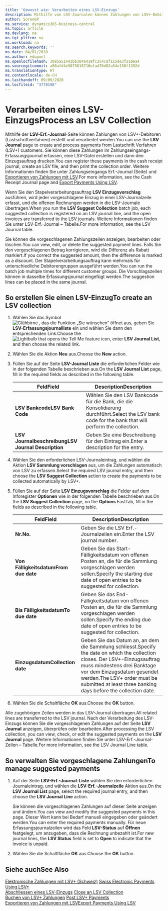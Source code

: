 ```yaml
---
title: 'Gewusst wie: Verarbeiten eines LSV-Einzugs'
description: Mithilfe von LSV-Journalen können Zahlungen von LSV+-Debitoren (Lastschriftverfahren) erstellt und verarbeitet werden. Sie können diese Zahlungen im Zahlungseingangs-Erfassungsjournal erfassen, eine LSV-Datei erstellen und dann den Einzugsauftrag drucken.
author: SorenGP
ms.service: dynamics365-business-central
ms.topic: article
ms.devlang: na
ms.tgt_pltfrm: na
ms.workload: na
ms.search.keywords: ''
ms.date: 04/01/2020
ms.author: edupont
ms.openlocfilehash: 3085a51443bb304a419fc254caf115de3f210ea4
ms.sourcegitcommit: a80afd4e5075018716efad76d82a54e158f1392d
ms.translationtype: HT
ms.contentlocale: de-CH
ms.lasthandoff: 09/09/2020
ms.locfileid: "3778198"
---
```

# <a name="process-an-lsv-collection"></a><span data-ttu-id="8a9e8-104">Verarbeiten eines LSV-Einzugs</span><span class="sxs-lookup"><span data-stu-id="8a9e8-104">Process an LSV Collection</span></span>
<span data-ttu-id="8a9e8-105">Mithilfe der **LSV-Erf.-Journal**-Seite können Zahlungen von LSV+-Debitoren (Lastschriftverfahren) erstellt und verarbeitet werden.</span><span class="sxs-lookup"><span data-stu-id="8a9e8-105">You can use the **LSV Journal** page to create and process payments from Lastschrift Verfahren (LSV+) customers.</span></span> <span data-ttu-id="8a9e8-106">Sie können diese Zahlungen im Zahlungseingangs-Erfassungsjournal erfassen, eine LSV-Datei erstellen und dann den Einzugsauftrag drucken.</span><span class="sxs-lookup"><span data-stu-id="8a9e8-106">You can register these payments in the cash receipt journal, create an LSV file, and then print the collection order.</span></span> <span data-ttu-id="8a9e8-107">Weitere Informationen finden Sie unter Zahlungseingangs Erf.-Journal (Seite) und [Exportieren von Zahlungen mit LSV](how-to-export-payments-using-lsv.md).</span><span class="sxs-lookup"><span data-stu-id="8a9e8-107">For more information, see the Cash Receipt Journal page and [Export Payments Using LSV](how-to-export-payments-using-lsv.md).</span></span>  

<span data-ttu-id="8a9e8-108">Wenn Sie den Stapelverarbeitungsauftrag **LSV Einzugsvorschlag** ausführen, wird jeder vorgeschlagene Einzug in einer LSV-Journalzeile erfasst, und die offenen Rechnungen werden in die LSV-Journale übertragen.</span><span class="sxs-lookup"><span data-stu-id="8a9e8-108">When you run the **LSV Suggest Collection** batch job, each suggested collection is registered on an LSV journal line, and the open invoices are transferred to the LSV journals.</span></span> <span data-ttu-id="8a9e8-109">Weitere Informationen finden Sie unter LSV-Erf.-Journal – Tabelle.</span><span class="sxs-lookup"><span data-stu-id="8a9e8-109">For more information, see the LSV Journal table.</span></span>  

<span data-ttu-id="8a9e8-110">Sie können die vorgeschlagenen Zahlungszeilen anzeigen, bearbeiten oder löschen.</span><span class="sxs-lookup"><span data-stu-id="8a9e8-110">You can view, edit, or delete the suggested payment lines.</span></span> <span data-ttu-id="8a9e8-111">Falls Sie den vorgeschlagenen Betrag korrigieren, wird die Differenz als Rabatt markiert.</span><span class="sxs-lookup"><span data-stu-id="8a9e8-111">If you correct the suggested amount, then the difference is marked as a discount.</span></span> <span data-ttu-id="8a9e8-112">Der Stapelverarbeitungsauftrag kann mehrmals für unterschiedliche Debitorengruppen ausgeführt werden.</span><span class="sxs-lookup"><span data-stu-id="8a9e8-112">You can run the batch job multiple times for different customer groups.</span></span> <span data-ttu-id="8a9e8-113">Die Vorschlagszeilen können in dasselbe Erfassungsjournal eingefügt werden.</span><span class="sxs-lookup"><span data-stu-id="8a9e8-113">The suggestion lines can be placed in the same journal.</span></span>  

## <a name="to-create-an-lsv-collection"></a><span data-ttu-id="8a9e8-114">So erstellen Sie einen LSV-Einzug</span><span class="sxs-lookup"><span data-stu-id="8a9e8-114">To create an LSV collection</span></span>  

1.  <span data-ttu-id="8a9e8-115">Wählen Sie das Symbol ![Glühbirne , das die Funktion „Sie wünschen“ öffnet](../../media/ui-search/search_small.png "Tell me-Funktion") aus, geben Sie **LSV-Erfassungsjournalliste** ein und wählen Sie dann den entsprechenden Link.</span><span class="sxs-lookup"><span data-stu-id="8a9e8-115">Choose the ![Lightbulb that opens the Tell Me feature](../../media/ui-search/search_small.png "Tell me what you want to do") icon, enter **LSV Journal List**, and then choose the related link.</span></span>  
2.  <span data-ttu-id="8a9e8-116">Wählen Sie die Aktion **Neu** aus.</span><span class="sxs-lookup"><span data-stu-id="8a9e8-116">Choose the **New** action.</span></span>  
3.  <span data-ttu-id="8a9e8-117">Füllen Sie auf der Seite **LSV-Journal Liste** die erforderlichen Felder wie in der folgenden Tabelle beschrieben aus.</span><span class="sxs-lookup"><span data-stu-id="8a9e8-117">On the **LSV Journal List** page, fill in the required fields as described in the following table.</span></span>  

    |<span data-ttu-id="8a9e8-118">Feld</span><span class="sxs-lookup"><span data-stu-id="8a9e8-118">Field</span></span>|<span data-ttu-id="8a9e8-119">Description</span><span class="sxs-lookup"><span data-stu-id="8a9e8-119">Description</span></span>|  
    |---------------------------------|---------------------------------------|  
    |<span data-ttu-id="8a9e8-120">**LSV Bankcode**</span><span class="sxs-lookup"><span data-stu-id="8a9e8-120">**LSV Bank Code**</span></span>|<span data-ttu-id="8a9e8-121">Wählen Sie den LSV Bankcode für die Bank, die die Konsolidierung durchführt.</span><span class="sxs-lookup"><span data-stu-id="8a9e8-121">Select the LSV bank code for the bank that will perform the collection.</span></span>|  
    |<span data-ttu-id="8a9e8-122">**LSV Journalbeschreibung**</span><span class="sxs-lookup"><span data-stu-id="8a9e8-122">**LSV Journal Description**</span></span>|<span data-ttu-id="8a9e8-123">Geben Sie eine Beschreibung für den Eintrag ein.</span><span class="sxs-lookup"><span data-stu-id="8a9e8-123">Enter a description for the entry.</span></span>|

4.  <span data-ttu-id="8a9e8-124">Wählen Sie den erforderlichen LSV-Journaleintrag, und wählen die Aktion **LSV Sammlung vorschlagen** aus, um die Zahlungen automatisch von LSV zu erfassen.</span><span class="sxs-lookup"><span data-stu-id="8a9e8-124">Select the required LSV journal entry, and then choose the **LSV Suggest Collection** action to create the payments to be collected automatically by LSV+.</span></span>  
5.  <span data-ttu-id="8a9e8-125">Füllen Sie auf der Seite **LSV Einzugsvorschlag** die Felder auf dem Inforegister **Optionen** wie in der folgenden Tabelle beschrieben aus.</span><span class="sxs-lookup"><span data-stu-id="8a9e8-125">On the **LSV Suggest Collection** page, on the **Options** FastTab, fill in the fields as described in the following table.</span></span>  

    |<span data-ttu-id="8a9e8-126">Feld</span><span class="sxs-lookup"><span data-stu-id="8a9e8-126">Field</span></span>|<span data-ttu-id="8a9e8-127">Description</span><span class="sxs-lookup"><span data-stu-id="8a9e8-127">Description</span></span>|  
    |---------------------------------|---------------------------------------|  
    |<span data-ttu-id="8a9e8-128">**Nr.**</span><span class="sxs-lookup"><span data-stu-id="8a9e8-128">**No.**</span></span>|<span data-ttu-id="8a9e8-129">Geben Sie die LSV Erf.-Journalzeilen ein.</span><span class="sxs-lookup"><span data-stu-id="8a9e8-129">Enter the LSV journal number.</span></span>|  
    |<span data-ttu-id="8a9e8-130">**Von Fälligkeitsdatum**</span><span class="sxs-lookup"><span data-stu-id="8a9e8-130">**From due date**</span></span>|<span data-ttu-id="8a9e8-131">Geben Sie das Start- Fälligkeitsdatum von offenen Posten an, die für die Sammlung vorgeschlagen werden sollen.</span><span class="sxs-lookup"><span data-stu-id="8a9e8-131">Specify the starting due date of open entries to be suggested for collection.</span></span>|  
    |<span data-ttu-id="8a9e8-132">**Bis Fälligkeitsdatum**</span><span class="sxs-lookup"><span data-stu-id="8a9e8-132">**To due date**</span></span>|<span data-ttu-id="8a9e8-133">Geben Sie das End- Fälligkeitsdatum von offenen Posten an, die für die Sammlung vorgeschlagen werden sollen.</span><span class="sxs-lookup"><span data-stu-id="8a9e8-133">Specify the ending due date of open entries to be suggested for collection.</span></span>|  
    |<span data-ttu-id="8a9e8-134">**Einzugsdatum**</span><span class="sxs-lookup"><span data-stu-id="8a9e8-134">**Collection date**</span></span>|<span data-ttu-id="8a9e8-135">Geben Sie das Datum an, an dem die Sammlung schliesst.</span><span class="sxs-lookup"><span data-stu-id="8a9e8-135">Specify the date on which the collection closes.</span></span> <span data-ttu-id="8a9e8-136">Der LSV+-Einzugsauftrag muss mindestens drei Banktage vor dem Einzugsdatum gesendet werden.</span><span class="sxs-lookup"><span data-stu-id="8a9e8-136">The LSV+ order must be submitted at least three banking days before the collection date.</span></span>|  

6.  <span data-ttu-id="8a9e8-137">Wählen Sie die Schaltfläche **OK** aus.</span><span class="sxs-lookup"><span data-stu-id="8a9e8-137">Choose the **OK** button.</span></span>  

<span data-ttu-id="8a9e8-138">Alle zugehörigen Zeilen werden in das LSV-Journal übertragen.</span><span class="sxs-lookup"><span data-stu-id="8a9e8-138">All related lines are transferred to the LSV journal.</span></span> <span data-ttu-id="8a9e8-139">Nach der Verarbeitung des LSV-Einzugs können Sie die vorgeschlagenen Zahlungen auf der Seite **LSV Journal** anzeigen, überprüfen oder bearbeiten.</span><span class="sxs-lookup"><span data-stu-id="8a9e8-139">After processing the LSV collection, you can view, check, or edit the suggested payments on the **LSV Journal** page.</span></span> <span data-ttu-id="8a9e8-140">Weitere Informationen finden Sie unter LSV-Erf.-Journal-Zeilen – Tabelle.</span><span class="sxs-lookup"><span data-stu-id="8a9e8-140">For more information, see the LSV Journal Line table.</span></span>  

## <a name="to-manage-suggested-payments"></a><span data-ttu-id="8a9e8-141">So verwalten Sie vorgeschlagene Zahlungen</span><span class="sxs-lookup"><span data-stu-id="8a9e8-141">To manage suggested payments</span></span>  

1.  <span data-ttu-id="8a9e8-142">Auf der Seite **LSV-Erf.-Journal-Liste** wählen Sie den erforderlichen Journaleintrag, und wählen die **LSV-Erf.-Journalzeile** Aktion aus.</span><span class="sxs-lookup"><span data-stu-id="8a9e8-142">On the **LSV Journal List** page, select the required journal entry, and then choose the **LSV Journal Line** action.</span></span>  

    <span data-ttu-id="8a9e8-143">Sie können die vorgeschlagenen Zahlungen auf dieser Seite anzeigen und ändern.</span><span class="sxs-lookup"><span data-stu-id="8a9e8-143">You can view and modify the suggested payments in this page.</span></span> <span data-ttu-id="8a9e8-144">Dieser Wert kann bei Bedarf manuell eingegeben oder geändert werden.</span><span class="sxs-lookup"><span data-stu-id="8a9e8-144">You can enter the required payments manually.</span></span> <span data-ttu-id="8a9e8-145">Für neue Erfassungsjournalzeilen wird das Feld **LSV-Status** auf **Öffnen** festgelegt, um anzugeben, dass die Rechnung unbezahlt ist.</span><span class="sxs-lookup"><span data-stu-id="8a9e8-145">For new journal lines, the **LSV Status** field is set to **Open** to indicate that the invoice is unpaid.</span></span>  

3.  <span data-ttu-id="8a9e8-146">Wählen Sie die Schaltfläche **OK** aus.</span><span class="sxs-lookup"><span data-stu-id="8a9e8-146">Choose the **OK** button.</span></span>  

## <a name="see-also"></a><span data-ttu-id="8a9e8-147">Siehe auch</span><span class="sxs-lookup"><span data-stu-id="8a9e8-147">See Also</span></span>  
 <span data-ttu-id="8a9e8-148">[Elektronische Zahlungen mit LSV+ (Schweiz)](swiss-electronic-payments-using-lsv-.md) </span><span class="sxs-lookup"><span data-stu-id="8a9e8-148">[Swiss Electronic Payments Using LSV+](swiss-electronic-payments-using-lsv-.md) </span></span>  
 <span data-ttu-id="8a9e8-149">[Abschliessen eines LSV-Einzugs](how-to-close-an-lsv-collection.md) </span><span class="sxs-lookup"><span data-stu-id="8a9e8-149">[Close an LSV Collection](how-to-close-an-lsv-collection.md) </span></span>  
 <span data-ttu-id="8a9e8-150">[Buchen von LSV+ Zahlungen](how-to-post-lsv-payments.md) </span><span class="sxs-lookup"><span data-stu-id="8a9e8-150">[Post LSV+ Payments](how-to-post-lsv-payments.md) </span></span>  
 [<span data-ttu-id="8a9e8-151">Exportieren von Zahlungen mit LSV</span><span class="sxs-lookup"><span data-stu-id="8a9e8-151">Export Payments Using LSV</span></span>](how-to-export-payments-using-lsv.md)
